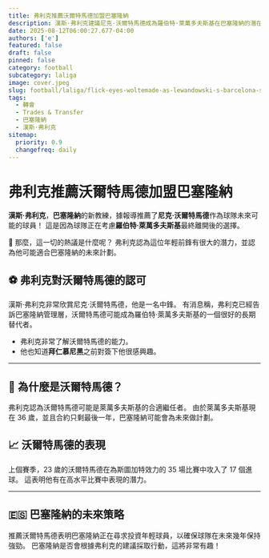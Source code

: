 ```yaml
---
title: 弗利克推薦沃爾特馬德加盟巴塞隆納
description: 漢斯·弗利克建議尼克·沃爾特馬德成為羅伯特·萊萬多夫斯基在巴塞隆納的潛在接班人。
date: 2025-08-12T06:00:27.677-04:00
authors: ['e']
featured: false
draft: false
pinned: false
category: football
subcategory: laliga
image: cover.jpeg
slug: football/laliga/flick-eyes-woltemade-as-lewandowski-s-barcelona-successor
tags:
  - 轉會
  - Trades & Transfer
  - 巴塞隆納
  - 漢斯·弗利克
sitemap:
  priority: 0.9
  changefreq: daily
---
```


# 弗利克推薦沃爾特馬德加盟巴塞隆納

**漢斯·弗利克**，**巴塞隆納**的新教練，據報導推薦了**尼克·沃爾特馬德**作為球隊未來可能的球員！ 這是因為球隊正在考慮**羅伯特·萊萬多夫斯基**最終離開後的選擇。

🤔 那麼，這一切的熱議是什麼呢？ 弗利克認為這位年輕前鋒有很大的潛力，並認為他可能適合巴塞隆納的未來計劃。

## ⚽️ 弗利克對沃爾特馬德的認可

漢斯·弗利克非常欣賞尼克·沃爾特馬德，他是一名中鋒。 有消息稱，弗利克已經告訴巴塞隆納管理層，沃爾特馬德可能成為羅伯特·萊萬多夫斯基的一個很好的長期替代者。

*   弗利克非常了解沃爾特馬德的能力。
*   他也知道**拜仁慕尼黑**之前對簽下他很感興趣。

---

## 🌟 為什麼是沃爾特馬德？

弗利克認為沃爾特馬德可能是萊萬多夫斯基的合適繼任者。 由於萊萬多夫斯基現在 36 歲，並且合約只剩最後一年，巴塞隆納可能會為未來做計劃。

## 📈 沃爾特馬德的表現

上個賽季，23 歲的沃爾特馬德在為斯圖加特效力的 35 場比賽中攻入了 17 個進球。 這表明他有在高水平比賽中表現的潛力。

---

## 🇪🇸 巴塞隆納的未來策略

推薦沃爾特馬德表明巴塞隆納正在尋求投資年輕球員，以確保球隊在未來幾年保持強勁。 巴塞隆納是否會根據弗利克的建議採取行動，這將非常有趣！